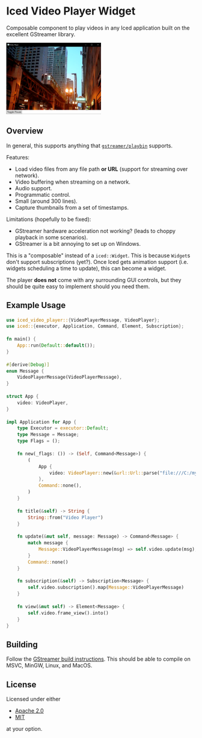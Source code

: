# Iced Video Player Widget

Composable component to play videos in any Iced application built on the excellent GStreamer library.

<img src=".media/screenshot.png" width="50%" />

## Overview

In general, this supports anything that [`gstreamer/playbin`](https://gstreamer.freedesktop.org/documentation/playback/playbin.html?gi-language=c) supports.

Features:
- Load video files from any file path **or URL** (support for streaming over network).
- Video buffering when streaming on a network.
- Audio support.
- Programmatic control.
- Small (around 300 lines).
- Capture thumbnails from a set of timestamps.

Limitations (hopefully to be fixed):
- GStreamer hardware acceleration not working? (leads to choppy playback in some scenarios).
- GStreamer is a bit annoying to set up on Windows.

This is a "composable" instead of a `iced::Widget`. This is because `Widget`s don't support subscriptions (yet?). Once Iced gets animation support (i.e. widgets scheduling a time to update), this can become a widget.

The player **does not** come with any surrounding GUI controls, but they should be quite easy to implement should you need them.

## Example Usage

```rust
use iced_video_player::{VideoPlayerMessage, VideoPlayer};
use iced::{executor, Application, Command, Element, Subscription};

fn main() {
    App::run(Default::default());
}

#[derive(Debug)]
enum Message {
    VideoPlayerMessage(VideoPlayerMessage),
}

struct App {
    video: VideoPlayer,
}

impl Application for App {
    type Executor = executor::Default;
    type Message = Message;
    type Flags = ();

    fn new(_flags: ()) -> (Self, Command<Message>) {
        (
            App {
                video: VideoPlayer::new(&url::Url::parse("file:///C:/my_video.mp4").unwrap()).unwrap(),
            },
            Command::none(),
        )
    }

    fn title(&self) -> String {
        String::from("Video Player")
    }

    fn update(&mut self, message: Message) -> Command<Message> {
        match message {
            Message::VideoPlayerMessage(msg) => self.video.update(msg),
        }
        Command::none()
    }

    fn subscription(&self) -> Subscription<Message> {
        self.video.subscription().map(Message::VideoPlayerMessage)
    }

    fn view(&mut self) -> Element<Message> {
        self.video.frame_view().into()
    }
}
```

## Building

Follow the [GStreamer build instructions](https://github.com/sdroege/gstreamer-rs#installation). This should be able to compile on MSVC, MinGW, Linux, and MacOS.

## License

Licensed under either

- [Apache 2.0](https://www.apache.org/licenses/LICENSE-2.0)
- [MIT](http://opensource.org/licenses/MIT)

at your option.
